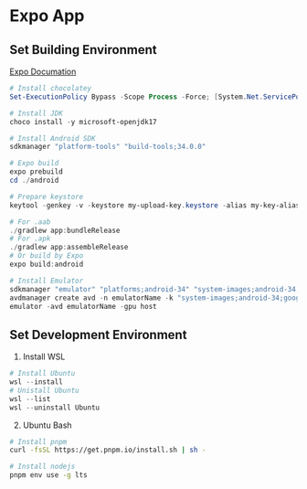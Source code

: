 # Expo App

## Set Building Environment

[Expo Documation](https://docs.expo.dev/guides/local-app-production/)

```powershell
# Install chocolatey
Set-ExecutionPolicy Bypass -Scope Process -Force; [System.Net.ServicePointManager]::SecurityProtocol = [System.Net.ServicePointManager]::SecurityProtocol -bor 3072; iex ((New-Object System.Net.WebClient).DownloadString('https://community.chocolatey.org/install.ps1'))

# Install JDK
choco install -y microsoft-openjdk17

# Install Android SDK
sdkmanager "platform-tools" "build-tools;34.0.0"

# Expo build
expo prebuild
cd ./android

# Prepare keystore
keytool -genkey -v -keystore my-upload-key.keystore -alias my-key-alias -keyalg RSA -keysize 2048 -validity 10000

# For .aab
./gradlew app:bundleRelease
# For .apk
./gradlew app:assembleRelease
# Or build by Expo
expo build:android

# Install Emulator
sdkmanager "emulator" "platforms;android-34" "system-images;android-34;google_apis;x86_64"
avdmanager create avd -n emulatorName -k "system-images;android-34;google_apis;x86_64" -d "pixel"
emulator -avd emulatorName -gpu host
```

## Set Development Environment

1. Install WSL

```powershell
# Install Ubuntu
wsl --install
# Unistall Ubuntu
wsl --list
wsl --uninstall Ubuntu
```

2. Ubuntu Bash

```bash
# Install pnpm
curl -fsSL https://get.pnpm.io/install.sh | sh -

# Install nodejs
pnpm env use -g lts
```
